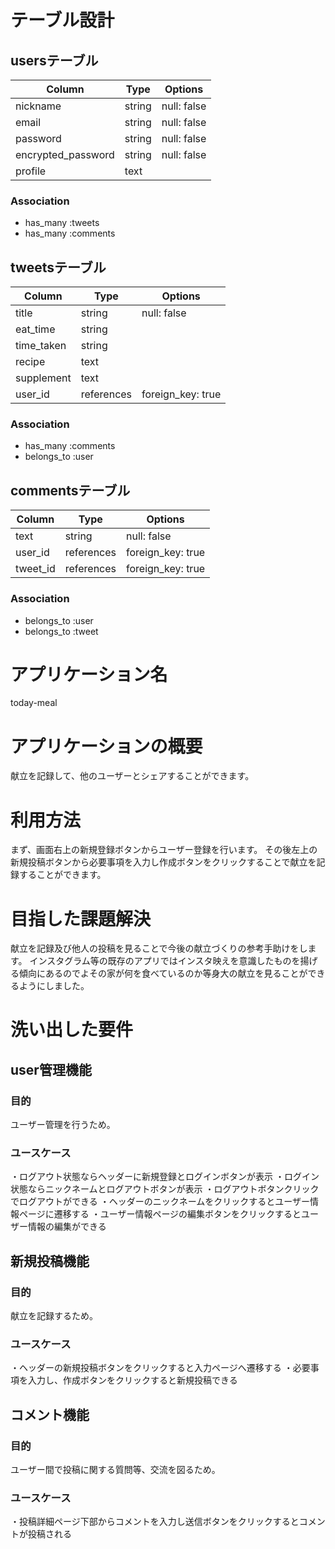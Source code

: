 # テーブル設計

## usersテーブル

| Column             | Type   | Options     |
| ------------------ | ------ | ----------- |
| nickname           | string | null: false |
| email              | string | null: false |
| password           | string | null: false |
| encrypted_password | string | null: false |
| profile            | text   |             |

### Association

- has_many :tweets
- has_many :comments


## tweetsテーブル

| Column     | Type       | Options           |
| ---------- | ---------- | ----------------- |
| title      | string     | null: false       |
| eat_time   | string     |                   |
| time_taken | string     |                   |
| recipe     | text       |                   |
| supplement | text       |                   |
| user_id    | references | foreign_key: true |


### Association

- has_many   :comments
- belongs_to :user

## commentsテーブル

| Column   | Type       | Options           |
| -------- | ---------- | ----------------- |
| text     | string     | null: false       |
| user_id  | references | foreign_key: true |
| tweet_id | references | foreign_key: true |

### Association

- belongs_to :user
- belongs_to :tweet


# アプリケーション名
today-meal

# アプリケーションの概要
献立を記録して、他のユーザーとシェアすることができます。

# 利用方法
まず、画面右上の新規登録ボタンからユーザー登録を行います。
その後左上の新規投稿ボタンから必要事項を入力し作成ボタンをクリックすることで献立を記録することができます。

# 目指した課題解決
献立を記録及び他人の投稿を見ることで今後の献立づくりの参考手助けをします。
インスタグラム等の既存のアプリではインスタ映えを意識したものを揚げる傾向にあるのでよその家が何を食べているのか等身大の献立を見ることができるようにしました。

# 洗い出した要件

## user管理機能
### 目的
ユーザー管理を行うため。
### ユースケース
・ログアウト状態ならヘッダーに新規登録とログインボタンが表示
・ログイン状態ならニックネームとログアウトボタンが表示
・ログアウトボタンクリックでログアウトができる
・ヘッダーのニックネームをクリックするとユーザー情報ページに遷移する
・ユーザー情報ページの編集ボタンをクリックするとユーザー情報の編集ができる

## 新規投稿機能
### 目的
献立を記録するため。
### ユースケース
・ヘッダーの新規投稿ボタンをクリックすると入力ページへ遷移する
・必要事項を入力し、作成ボタンをクリックすると新規投稿できる

## コメント機能
### 目的
ユーザー間で投稿に関する質問等、交流を図るため。
### ユースケース
・投稿詳細ページ下部からコメントを入力し送信ボタンをクリックするとコメントが投稿される

